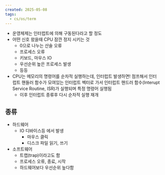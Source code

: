 ```yaml
---
created: 2025-05-08
tags:
  - cs/os/term
---
```

- 운영체제는 인터럽트에 의해 구동된다라고 할 정도
- 어떤 신호 왔을때 CPU 잠깐 정지 시키는 것
	- 0으로 나누는 산술 오류
	- 프로세스 오류
	- 키보드, 마우스 IO 
	- 우선순위 높은 프로세스 발생
	- 등등
- CPU는 메모리의 명령어를 순차적 실행하는데, 인터럽트 발생하면! 점프해서 인터럽트 핸들러 함수가 모여있는 인터럽트 벡터로 가서 인터럽트 핸드러 함수(Interupt Service Routine, ISR)가 실행되며 특정 명령어 실행됨
	- 이후 인터럽트 종류후 다시 순차적 실행 재개

## 종류
- 하드웨어 
	- IO 디바이스등 에서 발생
		- 마우스 클릭
		- 디스크 파일 읽기, 쓰기
- 소프트웨어
	- 트랩(trap)이라고도 함
	- 프로세스 오류, 종료, 시작
	- 하드웨어보다 우선순위 높다함